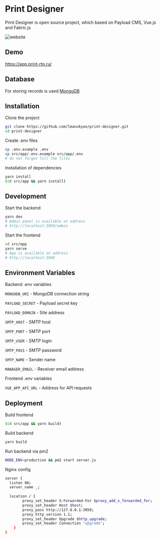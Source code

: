 # Print Designer

Print Designer is open source project, which based on Payload CMS, Vue.js and Fabric.js

![website](https://github.com/lmanukyan/print-designer/blob/develop/screenshot.jpg?raw=true)

## Demo

https://app.print-rtp.ru/

## Database
For storing records is used [MongoDB](https://mongodb.com)

## Installation

Clone the project

```bash
git clone https://github.com/lmanukyan/print-designer.git
cd print-designer
```

Create .env files

```bash
cp .env.example .env
cp src/app/.env.example src/app/.env
# do not forget fill the files
```

Installation of dependencies

```bash
yarn install
(cd src/app && yarn install)
```
## Development

Start the backend

```bash
yarn dev
# Admin panel is available on address
# http://localhost:3050/admin
```

Start the frontend

```bash
cd src/app
yarn serve
# App is available on address
# http://localhost:3040
```
## Environment Variables

Backend .env variables

`MONGODB_URI` - MongoDB connection string

`PAYLOAD_SECRET` - Payload secret key

`PAYLOAD_DOMAIN` - Site address

`SMTP_HOST` - SMTP host

`SMTP_PORT` - SMTP port

`SMTP_USER` - SMTP login

`SMTP_PASS` - SMTP password

`SMTP_NAME` - Sender name

`MANAGER_EMAIL` - Receiver email address


Frontend .env variables

`VUE_APP_API_URL` - Address for API requests

## Deployment

Build frontend

```bash
(cd src/app && yarn build)
```

Build backend

```bash
yarn build
```

Run backend via pm2

```bash
NODE_ENV=production && pm2 start server.js
```

Nginx config

```bash
server {
  listen 80;
  server_name _;
  
  location / {
        proxy_set_header X-Forwarded-For $proxy_add_x_forwarded_for;
        proxy_set_header Host $host;
        proxy_pass http://127.0.0.1:3050;
        proxy_http_version 1.1;
        proxy_set_header Upgrade $http_upgrade;
        proxy_set_header Connection "upgrade";
    }
}
```